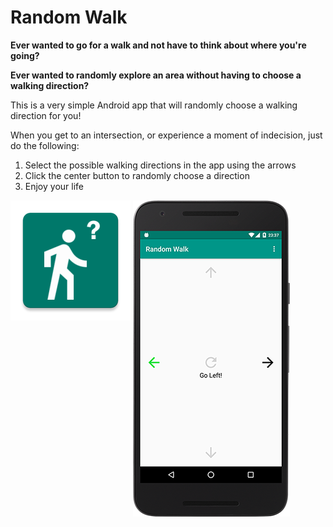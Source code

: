 # Random Walk

**Ever wanted to go for a walk and not have to think about where you're going?**

**Ever wanted to randomly explore an area without having to choose a walking direction?**

This is a very simple Android app that will randomly choose a walking direction for you!

When you get to an intersection, or experience a moment of indecision, just do the following:

1. Select the possible walking directions in the app using the arrows
2. Click the center button to randomly choose a direction
3. Enjoy your life

<img style="display: inline; vertical-align: top;" src="/images/logo.png">

<img style="display: inline; vertical-align: top;" src="/images/app.png">